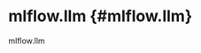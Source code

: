 # mlflow.llm {#mlflow.llm}

<div class="automodule" markdown="1" members="" undoc-members="">

mlflow.llm

</div>
